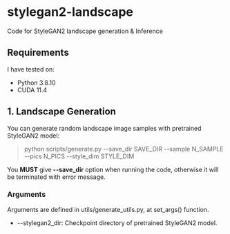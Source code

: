 # stylegan2-landscape

Code for StyleGAN2 landscape generation & Inference


## Requirements

I have tested on:

- Python 3.8.10
- CUDA 11.4

   

## 1. Landscape Generation

You can generate random landscape image samples with pretrained StyleGAN2 model:   

> python scripts/generate.py --save_dir SAVE_DIR --sample N_SAMPLE --pics N_PICS --style_dim STYLE_DIM

You **MUST** give **--save_dir** option when running the code, otherwise it will be terminated with error message.   

   
### Arguments

Arguments are defined in utils/generate_utils.py, at set_args() function.

- --stylegan2_dir: Checkpoint directory of pretrained StyleGAN2 model.
